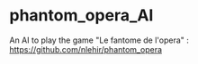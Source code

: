 # phantom_opera_AI

An AI to play the game "Le fantome de l'opera" :
https://github.com/nlehir/phantom_opera

